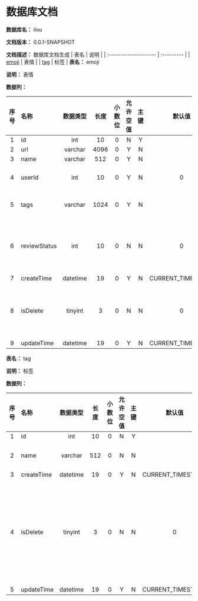 # 数据库文档

**数据库名：** ilou

**文档版本：** 0.0.1-SNAPSHOT

**文档描述：** 数据库文档生成
| 表名                  | 说明       |
| :-------------------- | :--------- |
| [emoji](#emoji) | 表情 |
| [tag](#tag) | 标签 |
**表名：** <a id="emoji">emoji</a>

**说明：** 表情

**数据列：**

| 序号 | 名称 | 数据类型 |  长度  | 小数位 | 允许空值 | 主键 | 默认值 | 说明 |
| :--: | :--- | :------: | :----: | :----: | :------: | :--: | :----: | :--: |
|  1   | id |   int   | 10 |   0    |    N     |  Y   |       |   |
|  2   | url |   varchar   | 4096 |   0    |    Y     |  N   |       |   |
|  3   | name |   varchar   | 512 |   0    |    Y     |  N   |       |   |
|  4   | userId |   int   | 10 |   0    |    Y     |  N   |   0    | 上传用户id  |
|  5   | tags |   varchar   | 1024 |   0    |    Y     |  N   |       | 标签数组json  |
|  6   | reviewStatus |   int   | 10 |   0    |    N     |  N   |   0    | 0-待审核,1-通过,2-拒绝  |
|  7   | createTime |   datetime   | 19 |   0    |    Y     |  N   |   CURRENT_TIMESTAMP    |   |
|  8   | isDelete |   tinyint   | 3 |   0    |    N     |  N   |   0    | 是否删除0-未删除1-已删除  |
|  9   | updateTime |   datetime   | 19 |   0    |    Y     |  N   |   CURRENT_TIMESTAMP    |   |
**表名：** <a id="tag">tag</a>

**说明：** 标签

**数据列：**

| 序号 | 名称 | 数据类型 |  长度  | 小数位 | 允许空值 | 主键 | 默认值 | 说明 |
| :--: | :--- | :------: | :----: | :----: | :------: | :--: | :----: | :--: |
|  1   | id |   int   | 10 |   0    |    N     |  Y   |       |   |
|  2   | name |   varchar   | 512 |   0    |    N     |  N   |       | 标签名  |
|  3   | createTime |   datetime   | 19 |   0    |    Y     |  N   |   CURRENT_TIMESTAMP    |   |
|  4   | isDelete |   tinyint   | 3 |   0    |    N     |  N   |   0    | 是否删除0-未删除1-已删除  |
|  5   | updateTime |   datetime   | 19 |   0    |    Y     |  N   |   CURRENT_TIMESTAMP    |   |
